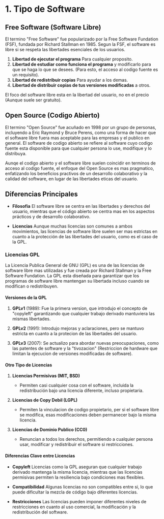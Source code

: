 # 1.  Tipo de Software

## Free Software (Software Libre)

El termino "Free Software" fue popularizado por la Free Software Fundation (FSF), fundada por Richard Stallman en 1985. Segun la FSF, el software es libre si se respeta las libertades esenciales de los usuarios.

1. **Libertad de ejecutar el programa** Para cualquier proposito.
2. **Libertad de estudiar como funciona el programa** y modificarlo para que se haga lo que se desees. (Para esto, el acceso al codigo fuente es un requisito).
3. **Libertad de redistribuir copias** Para ayudar a los demas.
4. **Libertad de distribuir copias de tus versiones modificadas** a otros.

El foco del software libre esta en la libertad del usuario, no en el precio (Aunque suele ser gratuito).

## Open Source (Codigo Abierto)

El termino "Open Source" fue acuñado en 1998 por un grupo de personas, incluyendo a Eric Raymond y Bruce Perens, como una forma de hacer que el software libre fuera mas aceptable para las empresas y el publico en general. El software de codigo abierto se refiere al software cuyo codigo fuente esta disponible para que cualquier persona lo use, modifique y lo distribuya.

Aunqe el codigo abierto y el software libre suelen coincidir en terminos de acceso al codigo fuente, el enfoque del Open Source es mas pragmatico, enfatizando los beneficios practivos de un desarrollo colaborativo y la calidad del software, en lugar de las libertades eticas del usuario.

## Diferencias Principales

* **Filosofia** El software libre se centra en las libertades y derechos del usuario, mientras que el código abierto se centra mas en los aspectos prácticos y de desarrollo colaborativo.

* **Licencias** Aunque muchas licencias son comunes a ambos movimientos, las licencias de software libre suelen ser mas estrictas en cuanto a la protección de las libertades del usuario, como es el caso de la GPL.


### Licencias GPL

La Licencia Publica General de GNU (GPL) es una de las licencias de software libre mas utilizadas y fue creada por Richard Stallman  y la Free Software Fundation. La GPL esta diseñada para garantizar que los programas de software libre mantengan su libertada incluso cuando se modifican o redistribuyen.

#### Versiones de la GPL

1. **GPLv1** (1989): Fue la primera version, que introdujo el concepto de "copyleft" garantizando que cualquier trabajo derivado mantuviera las mismas libertades.

2. **GPLv2** (1991): Introdujo mejoras y aclaraciones, pero se mantuvo estricta en cuanto a la protecion de las libertades del usuario.

3. **GPLv3** (2007): Se actualizo para abordar nuevas preocupaciones, como las patentes de software y la "tivozacion" (Restriccion de hardware que limitan la ejecucion de versiones modificadas de software).


#### Otro Tipo de Licencias

1. **Licencias Permisivas (MIT, BSD)**

    * Permiten casi cualquier cosa con el software, incluida la redistribución bajo una licencia diferente, incluso propietaria.
    
2. **Licencias de Copy Debil (LGPL)**

    * Permiten la vinculacion de codigo propietario, per si el software libre se modifica, esas modificaciones deben permanecer bajo la misma licencia.
    
3. **Licencias de Dominio Publico (CC0)**

    * Renuncian a todos los derechos, permitiendo a cualquier persona usar, modificar y redistribuir el software si restricciones.
    
#### Diferencias Clave entre Licencias

* **Copyleft** Licencias como la GPL aseguran que cualquier trabajo derivado mantenga la misma licencia, mientras que las licencias permisivas permiten la resiliencia bajo condiciones mas flexibles.

* **Compatibilidad** Algunas licencias no son compatibles entre si, lo que puede dificultar la mezcla de código bajo diferentes licencias.

* **Restricciones** Las licencias pueden imponer diferentes niveles de restricciones en cuanto al uso comercial, la modificación y la redistribución del software.

    
